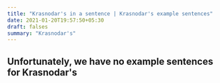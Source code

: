 ```yaml
---
title: "Krasnodar's in a sentence | Krasnodar's example sentences"
date: 2021-01-20T19:57:50+05:30
draft: falses
summary: "Krasnodar's"
---
```

## Unfortunately, we have no example sentences for Krasnodar's                 
